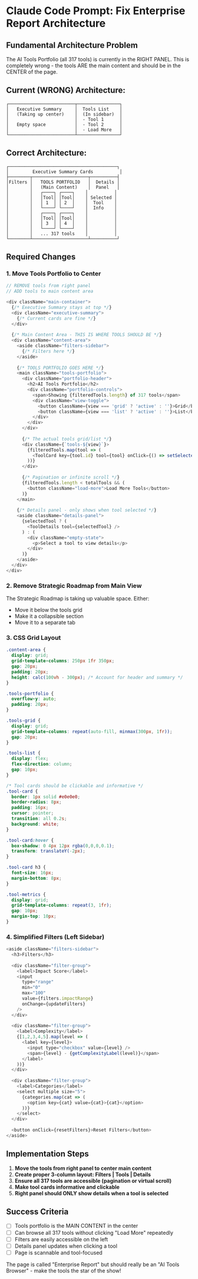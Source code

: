 # Claude Code Prompt: Fix Enterprise Report Architecture

## Fundamental Architecture Problem

The AI Tools Portfolio (all 317 tools) is currently in the RIGHT PANEL. This is completely wrong - the tools ARE the main content and should be in the CENTER of the page.

## Current (WRONG) Architecture:
```
┌─────────────────────────┬────────────────┐
│   Executive Summary     │  Tools List    │
│   (Taking up center)    │  (In sidebar)  │
│                         │  - Tool 1      │
│   Empty space           │  - Tool 2      │
│                         │  - Load More   │
└─────────────────────────┴────────────────┘
```

## Correct Architecture:
```
┌─────────────────────────────────────────┐
│         Executive Summary Cards          │
├────────┬─────────────────────┬──────────┤
│Filters │   TOOLS PORTFOLIO   │  Details │
│        │   (Main Content)    │  Panel   │
│        │   ┌────┐ ┌────┐    │          │
│        │   │Tool│ │Tool│    │ Selected │
│        │   │ 1  │ │ 2  │    │  Tool    │
│        │   └────┘ └────┘    │  Info    │
│        │   ┌────┐ ┌────┐    │          │
│        │   │Tool│ │Tool│    │          │
│        │   │ 3  │ │ 4  │    │          │
│        │   └────┘ └────┘    │          │
│        │   ... 317 tools    │          │
└────────┴─────────────────────┴──────────┘
```

## Required Changes

### 1. Move Tools Portfolio to Center
```javascript
// REMOVE tools from right panel
// ADD tools to main content area

<div className="main-container">
  {/* Executive Summary stays at top */}
  <div className="executive-summary">
    {/* Current cards are fine */}
  </div>
  
  {/* Main Content Area - THIS IS WHERE TOOLS SHOULD BE */}
  <div className="content-area">
    <aside className="filters-sidebar">
      {/* Filters here */}
    </aside>
    
    {/* TOOLS PORTFOLIO GOES HERE */}
    <main className="tools-portfolio">
      <div className="portfolio-header">
        <h2>AI Tools Portfolio</h2>
        <div className="portfolio-controls">
          <span>Showing {filteredTools.length} of 317 tools</span>
          <div className="view-toggle">
            <button className={view === 'grid' ? 'active' : ''}>Grid</button>
            <button className={view === 'list' ? 'active' : ''}>List</button>
          </div>
        </div>
      </div>
      
      {/* The actual tools grid/list */}
      <div className={`tools-${view}`}>
        {filteredTools.map(tool => (
          <ToolCard key={tool.id} tool={tool} onClick={() => setSelectedTool(tool)} />
        ))}
      </div>
      
      {/* Pagination or infinite scroll */}
      {filteredTools.length < totalTools && (
        <button className="load-more">Load More Tools</button>
      )}
    </main>
    
    {/* Details panel - only shows when tool selected */}
    <aside className="details-panel">
      {selectedTool ? (
        <ToolDetails tool={selectedTool} />
      ) : (
        <div className="empty-state">
          <p>Select a tool to view details</p>
        </div>
      )}
    </aside>
  </div>
</div>
```

### 2. Remove Strategic Roadmap from Main View
The Strategic Roadmap is taking up valuable space. Either:
- Move it below the tools grid
- Make it a collapsible section
- Move it to a separate tab

### 3. CSS Grid Layout
```css
.content-area {
  display: grid;
  grid-template-columns: 250px 1fr 350px;
  gap: 20px;
  padding: 20px;
  height: calc(100vh - 300px); /* Account for header and summary */
}

.tools-portfolio {
  overflow-y: auto;
  padding: 20px;
}

.tools-grid {
  display: grid;
  grid-template-columns: repeat(auto-fill, minmax(300px, 1fr));
  gap: 20px;
}

.tools-list {
  display: flex;
  flex-direction: column;
  gap: 10px;
}

/* Tool cards should be clickable and informative */
.tool-card {
  border: 1px solid #e0e0e0;
  border-radius: 8px;
  padding: 16px;
  cursor: pointer;
  transition: all 0.2s;
  background: white;
}

.tool-card:hover {
  box-shadow: 0 4px 12px rgba(0,0,0,0.1);
  transform: translateY(-2px);
}

.tool-card h3 {
  font-size: 16px;
  margin-bottom: 8px;
}

.tool-metrics {
  display: grid;
  grid-template-columns: repeat(3, 1fr);
  gap: 10px;
  margin-top: 10px;
}
```

### 4. Simplified Filters (Left Sidebar)
```javascript
<aside className="filters-sidebar">
  <h3>Filters</h3>
  
  <div className="filter-group">
    <label>Impact Score</label>
    <input 
      type="range" 
      min="0" 
      max="100" 
      value={filters.impactRange}
      onChange={updateFilters}
    />
  </div>
  
  <div className="filter-group">
    <label>Complexity</label>
    {[1,2,3,4,5].map(level => (
      <label key={level}>
        <input type="checkbox" value={level} />
        <span>{level} - {getComplexityLabel(level)}</span>
      </label>
    ))}
  </div>
  
  <div className="filter-group">
    <label>Categories</label>
    <select multiple size="5">
      {categories.map(cat => (
        <option key={cat} value={cat}>{cat}</option>
      ))}
    </select>
  </div>
  
  <button onClick={resetFilters}>Reset Filters</button>
</aside>
```

## Implementation Steps

1. **Move the tools from right panel to center main content**
2. **Create proper 3-column layout: Filters | Tools | Details**
3. **Ensure all 317 tools are accessible (pagination or virtual scroll)**
4. **Make tool cards informative and clickable**
5. **Right panel should ONLY show details when a tool is selected**

## Success Criteria
- [ ] Tools portfolio is the MAIN CONTENT in the center
- [ ] Can browse all 317 tools without clicking "Load More" repeatedly
- [ ] Filters are easily accessible on the left
- [ ] Details panel updates when clicking a tool
- [ ] Page is scannable and tool-focused

The page is called "Enterprise Report" but should really be an "AI Tools Browser" - make the tools the star of the show!